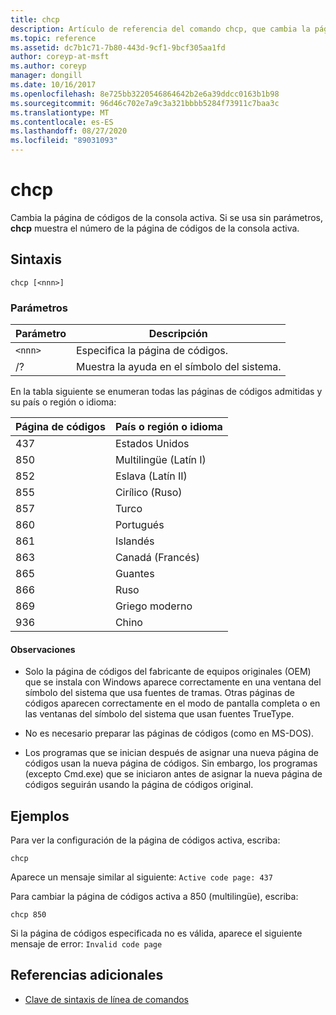 ```yaml
---
title: chcp
description: Artículo de referencia del comando chcp, que cambia la página de códigos de la consola activa.
ms.topic: reference
ms.assetid: dc7b1c71-7b80-443d-9cf1-9bcf305aa1fd
author: coreyp-at-msft
ms.author: coreyp
manager: dongill
ms.date: 10/16/2017
ms.openlocfilehash: 8e725bb3220546864642b2e6a39ddcc0163b1b98
ms.sourcegitcommit: 96d46c702e7a9c3a321bbbb5284f73911c7baa3c
ms.translationtype: MT
ms.contentlocale: es-ES
ms.lasthandoff: 08/27/2020
ms.locfileid: "89031093"
---
```

# <a name="chcp"></a>chcp

Cambia la página de códigos de la consola activa. Si se usa sin parámetros, **chcp** muestra el número de la página de códigos de la consola activa.

## <a name="syntax"></a>Sintaxis

```
chcp [<nnn>]
```

### <a name="parameters"></a>Parámetros

| Parámetro | Descripción |
| --------- | ----------- |
| `<nnn>` | Especifica la página de códigos. |
| /? | Muestra la ayuda en el símbolo del sistema. |

En la tabla siguiente se enumeran todas las páginas de códigos admitidas y su país o región o idioma:

| Página de códigos | País o región o idioma |
| --------- | -------------------------- |
| 437 | Estados Unidos |
| 850 | Multilingüe (Latín I) |
| 852 | Eslava (Latín II) |
| 855 | Cirílico (Ruso) |
| 857 | Turco |
| 860 | Portugués |
| 861 | Islandés |
| 863 | Canadá (Francés) |
| 865 | Guantes |
| 866 | Ruso |
| 869 | Griego moderno |
| 936 | Chino |

#### <a name="remarks"></a>Observaciones

- Solo la página de códigos del fabricante de equipos originales (OEM) que se instala con Windows aparece correctamente en una ventana del símbolo del sistema que usa fuentes de tramas. Otras páginas de códigos aparecen correctamente en el modo de pantalla completa o en las ventanas del símbolo del sistema que usan fuentes TrueType.

- No es necesario preparar las páginas de códigos (como en MS-DOS).

- Los programas que se inician después de asignar una nueva página de códigos usan la nueva página de códigos. Sin embargo, los programas (excepto Cmd.exe) que se iniciaron antes de asignar la nueva página de códigos seguirán usando la página de códigos original.

## <a name="examples"></a>Ejemplos

Para ver la configuración de la página de códigos activa, escriba:

```
chcp
```

Aparece un mensaje similar al siguiente: `Active code page: 437`

Para cambiar la página de códigos activa a 850 (multilingüe), escriba:

```
chcp 850
```

Si la página de códigos especificada no es válida, aparece el siguiente mensaje de error: `Invalid code page`

## <a name="additional-references"></a>Referencias adicionales

- [Clave de sintaxis de línea de comandos](command-line-syntax-key.md)
